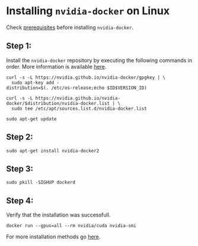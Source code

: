 # Installing `nvidia-docker` on Linux

Check [prerequisites]() before installing `nvidia-docker`. 

## Step 1:

Install the `nvidia-docker` repository by executing the following commands in order. More information is available [here](https://nvidia.github.io/nvidia-docker/).

```
curl -s -L https://nvidia.github.io/nvidia-docker/gpgkey | \
  sudo apt-key add -
distribution=$(. /etc/os-release;echo $ID$VERSION_ID)

curl -s -L https://nvidia.github.io/nvidia-docker/$distribution/nvidia-docker.list | \
  sudo tee /etc/apt/sources.list.d/nvidia-docker.list
  
sudo apt-get update
```

## Step 2:

```
sudo apt-get install nvidia-docker2
```

## Step 3:

```
sudo pkill -SIGHUP dockerd
```

## Step 4:

Verify that the installation was successfull.

```
docker run --gpus=all --rm nvidia/cuda nvidia-smi
```

For more installation methods go [here](https://github.com/NVIDIA/nvidia-docker/wiki/Installation-(version-2.0)).